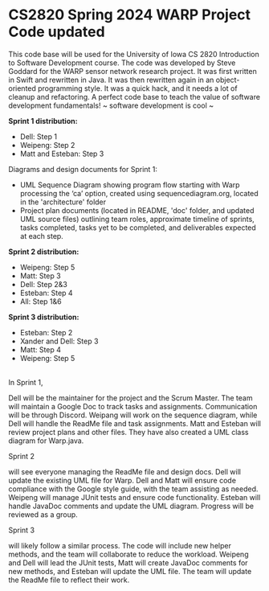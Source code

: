 # CS2820 Spring 2024 WARP Project Code **updated** 
This code base will be used for the University of Iowa CS 2820 Introduction to Software
Development course. The code was developed by Steve Goddard for the WARP sensor network 
research project. It was first written in Swift and rewritten in Java. It was then 
rewritten again in an object-oriented programming style. It was a quick
hack, and it needs a lot of cleanup and refactoring. A perfect code base to teach
the value of software development fundamentals!
~ software development is cool ~ 

<b> Sprint 1 distribution: </b>

- Dell: Step 1
- Weipeng: Step 2
- Matt and Esteban: Step 3

Diagrams and design documents for Sprint 1: 
- UML Sequence Diagram showing program flow starting with Warp processing the ‘ca’ option, created using sequencediagram.org, located in the 'architecture' folder
- Project plan documents (located in README, 'doc' folder, and updated UML source files) outlining team roles, approximate timeline of sprints, tasks completed, tasks yet to be completed, and deliverables expected at each step. 

<b> Sprint 2 distribution: </b>

- Weipeng: Step 5
- Matt: Step 3
- Dell: Step 2&3
- Esteban: Step 4
- All: Step 1&6

<b> Sprint 3 distribution: </b>

- Esteban: Step 2
- Xander and Dell: Step 3
- Matt: Step 4
- Weipeng: Step 5

<br>
In Sprint 1,
 
Dell will be the maintainer for the project and the Scrum Master. The team will maintain a Google Doc to track tasks and assignments. Communication will be through Discord. Weipang will work on the sequence diagram, while Dell will handle the ReadMe file and task assignments. Matt and Esteban will review project plans and other files. They have also created a UML class diagram for Warp.java.

Sprint 2 

will see everyone managing the ReadMe file and design docs. Dell will update the existing UML file for Warp. Dell and Matt will ensure code compliance with the Google style guide, with the team assisting as needed. Weipeng will manage JUnit tests and ensure code functionality. Esteban will handle JavaDoc comments and update the UML diagram. Progress will be reviewed as a group.

Sprint 3

will likely follow a similar process. The code will include new helper methods, and the team will collaborate to reduce the workload. Weipeng and Dell will lead the JUnit tests, Matt will create JavaDoc comments for new methods, and Esteban will update the UML file. The team will update the ReadMe file to reflect their work.
